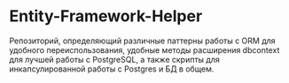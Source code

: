 # Entity-Framework-Helper
Репозиторий, определяющий различные паттерны работы с ORM для удобного переиспользования,  удобные методы расширения dbcontext для лучшей работы с PostgreSQL, а также скрипты для инкапсулированной работы с Postgres и БД в общем.
